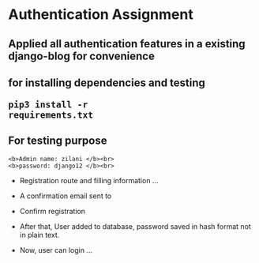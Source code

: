 # Authentication Assignment

## Applied all authentication features in a existing django-blog for convenience

## for installing dependencies and testing <pre><code>pip3 install -r requirements.txt </code></pre>

## For testing purpose <br>
    <b>Admin name: zilani </b><br>
    <b>password: django12 </b><br>


* Registration route and filling information ...


* A confirmation email sent to

* Confirm registration

* After that, User added to database, password saved in hash format not in plain text.

* Now, user can login ...
